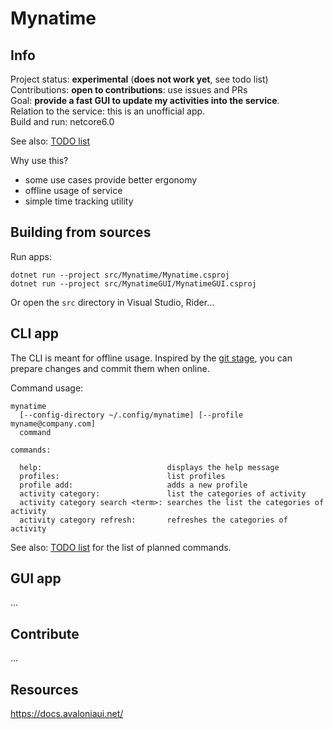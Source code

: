 
Mynatime
====================

Info
-------------

Project status:          **experimental** (**does not work yet**, see todo list)    
Contributions:           **open to contributions**: use issues and PRs    
Goal:                    **provide a fast GUI to update my activities into the service**.    
Relation to the service: this is an unofficial app.   
Build and run:           netcore6.0   

See also: [TODO list](TODO.md)

Why use this?

- some use cases provide better ergonomy
- offline usage of service
- simple time tracking utility


Building from sources
-------------

Run apps:

```
dotnet run --project src/Mynatime/Mynatime.csproj
dotnet run --project src/MynatimeGUI/MynatimeGUI.csproj
```

Or open the `src` directory in Visual Studio, Rider...


CLI app
-------------

The CLI is meant for offline usage. Inspired by the [git stage](https://git-scm.com/book/en/v2/Git-Basics-Recording-Changes-to-the-Repository), you can prepare changes and commit them when online. 

Command usage:

```
mynatime 
  [--config-directory ~/.config/mynatime] [--profile myname@company.com]
  command

commands:

  help:                            displays the help message
  profiles:                        list profiles
  profile add:                     adds a new profile
  activity category:               list the categories of activity
  activity category search <term>: searches the list the categories of activity
  activity category refresh:       refreshes the categories of activity
```

See also: [TODO list](TODO.md) for the list of planned commands. 


GUI app
-------------

...



Contribute
-------------

...


Resources
-------------

https://docs.avaloniaui.net/  






